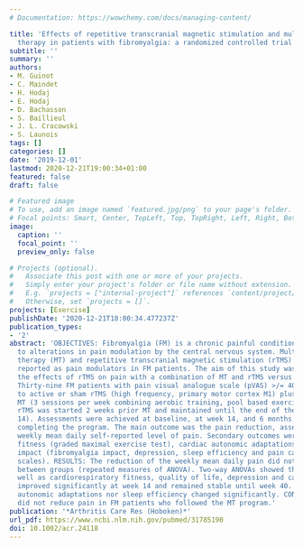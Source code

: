 ```yaml
---
# Documentation: https://wowchemy.com/docs/managing-content/

title: 'Effects of repetitive transcranial magnetic stimulation and multicomponent
  therapy in patients with fibromyalgia: a randomized controlled trial'
subtitle: ''
summary: ''
authors:
- M. Guinot
- C. Maindet
- H. Hodaj
- E. Hodaj
- D. Bachasson
- S. Baillieul
- J. L. Cracowski
- S. Launois
tags: []
categories: []
date: '2019-12-01'
lastmod: 2020-12-21T19:00:34+01:00
featured: false
draft: false

# Featured image
# To use, add an image named `featured.jpg/png` to your page's folder.
# Focal points: Smart, Center, TopLeft, Top, TopRight, Left, Right, BottomLeft, Bottom, BottomRight.
image:
  caption: ''
  focal_point: ''
  preview_only: false

# Projects (optional).
#   Associate this post with one or more of your projects.
#   Simply enter your project's folder or file name without extension.
#   E.g. `projects = ["internal-project"]` references `content/project/deep-learning/index.md`.
#   Otherwise, set `projects = []`.
projects: [Exercise]
publishDate: '2020-12-21T18:00:34.477237Z'
publication_types:
- '2'
abstract: 'OBJECTIVES: Fibromyalgia (FM) is a chronic painful condition partly due
  to alterations in pain modulation by the central nervous system. Multicomponent
  therapy (MT) and repetitive transcranial magnetic stimulation (rTMS) had both been
  reported as pain modulators in FM patients. The aim of this study was to compare
  the effects of rTMS on pain with a combination of MT and rTMS versus MT. METHODS:
  Thirty-nine FM patients with pain visual analogue scale (pVAS) >/= 40mm were randomized
  to active or sham rTMS (high frequency, primary motor cortex M1) plus 12 weeks of
  MT (3 sessions per week combining aerobic training, pool based exercises and relaxation).
  rTMS was started 2 weeks prior MT and maintained until the end of the program (week
  14). Assessments were achieved at baseline, at week 14, and 6 months (week 40) after
  completing the program. The main outcome was the pain reduction, assessed by the
  weekly mean daily self-reported level of pain. Secondary outcomes were cardiorespiratory
  fitness (graded maximal exercise test), cardiac autonomic adaptations and fibromyalgia
  impact (fibromyalgia impact, depression, sleep efficiency and pain catastrophizing
  scales). RESULTS: The reduction of the weekly mean daily pain did not differ significantly
  between groups (repeated measures of ANOVA). Two-way ANOVAs showed that pVAS, as
  well as cardiorespiratory fitness, quality of life, depression and catastrophizing,
  improved significantly at week 14 and remained stable until week 40. Neither Cardiac
  autonomic adaptations nor sleep efficiency changed significantly. CONCLUSION: rTMS
  did not reduce pain in FM patients who followed the MT program.'
publication: '*Arthritis Care Res (Hoboken)*'
url_pdf: https://www.ncbi.nlm.nih.gov/pubmed/31785190
doi: 10.1002/acr.24118
---
```

